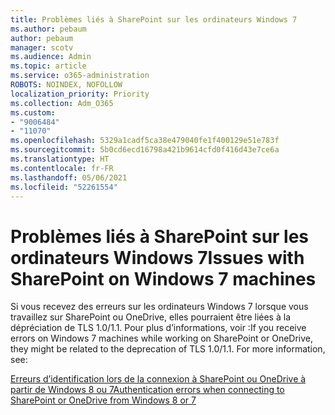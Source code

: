 ```yaml
---
title: Problèmes liés à SharePoint sur les ordinateurs Windows 7
ms.author: pebaum
author: pebaum
manager: scotv
ms.audience: Admin
ms.topic: article
ms.service: o365-administration
ROBOTS: NOINDEX, NOFOLLOW
localization_priority: Priority
ms.collection: Adm_O365
ms.custom:
- "9006484"
- "11070"
ms.openlocfilehash: 5329a1cadf5ca38e479040fe1f400129e51e783f
ms.sourcegitcommit: 5b0cd6ecd16798a421b9614cfd0f416d43e7ce6a
ms.translationtype: HT
ms.contentlocale: fr-FR
ms.lasthandoff: 05/06/2021
ms.locfileid: "52261554"
---
```

# <a name="issues-with-sharepoint-on-windows-7-machines"></a><span data-ttu-id="6a84f-102">Problèmes liés à SharePoint sur les ordinateurs Windows 7</span><span class="sxs-lookup"><span data-stu-id="6a84f-102">Issues with SharePoint on Windows 7 machines</span></span>

<span data-ttu-id="6a84f-p101">Si vous recevez des erreurs sur les ordinateurs Windows 7 lorsque vous travaillez sur SharePoint ou OneDrive, elles pourraient être liées à la dépréciation de TLS 1.0/1.1. Pour plus d’informations, voir :</span><span class="sxs-lookup"><span data-stu-id="6a84f-p101">If you receive errors on Windows 7 machines while working on SharePoint or OneDrive, they might be related to the deprecation of TLS 1.0/1.1. For more information, see:</span></span>

[<span data-ttu-id="6a84f-105">Erreurs d’identification lors de la connexion à SharePoint ou OneDrive à partir de Windows 8 ou 7</span><span class="sxs-lookup"><span data-stu-id="6a84f-105">Authentication errors when connecting to SharePoint or OneDrive from Windows 8 or 7</span></span>](https://docs.microsoft.com/sharepoint/troubleshoot/administration/authentication-errors-windows7)



